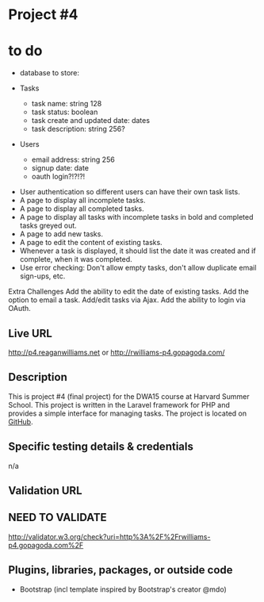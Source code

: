 # Project #4

# to do
- database to store:
* Tasks
	- task name: string 128
	- task status: boolean
	- task create and updated date: dates
	- task description: string 256?

* Users
	- email address: string 256
	- signup date: date
	- oauth login?!?!?!



- User authentication so different users can have their own task lists.
- A page to display all incomplete tasks.
- A page to display all completed tasks.
- A page to display all tasks with incomplete tasks in bold and completed tasks greyed out.
- A page to add new tasks.
- A page to edit the content of existing tasks.
- Whenever a task is displayed, it should list the date it was created and if complete, when it was completed.
- Use error checking: Don't allow empty tasks, don't allow duplicate email sign-ups, etc.

Extra Challenges
Add the ability to edit the date of existing tasks.
Add the option to email a task.
Add/edit tasks via Ajax.
Add the ability to login via OAuth.


## Live URL
<http://p4.reaganwilliams.net>
or
<http://rwilliams-p4.gopagoda.com/>

## Description
This is project #4 (final project) for the DWA15 course at Harvard Summer School. This project is written in the Laravel framework for PHP and provides a simple interface for managing tasks. The project is located on [GitHub](https://github.com/reagan83/s15-p4).

## Specific testing details & credentials
n/a

## Validation URL

## NEED TO VALIDATE
<http://validator.w3.org/check?uri=http%3A%2F%2Frwilliams-p4.gopagoda.com%2F>

## Plugins, libraries, packages, or outside code
* Bootstrap (incl template inspired by Bootstrap's creator @mdo)

